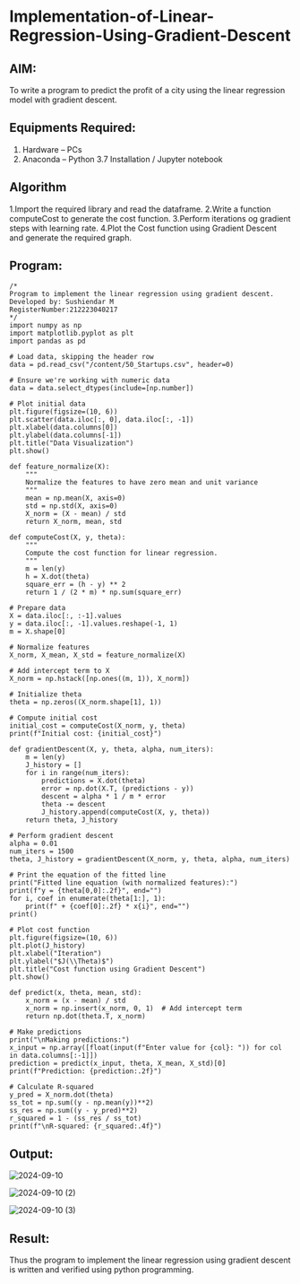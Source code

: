 # Implementation-of-Linear-Regression-Using-Gradient-Descent

## AIM:
To write a program to predict the profit of a city using the linear regression model with gradient descent.

## Equipments Required:
1. Hardware – PCs
2. Anaconda – Python 3.7 Installation / Jupyter notebook

## Algorithm
1.Import the required library and read the dataframe.
2.Write a function computeCost to generate the cost function.
3.Perform iterations og gradient steps with learning rate.
4.Plot the Cost function using Gradient Descent and generate the required graph. 

## Program:
```
/*
Program to implement the linear regression using gradient descent.
Developed by: Sushiendar M
RegisterNumber:212223040217 
*/
import numpy as np
import matplotlib.pyplot as plt
import pandas as pd

# Load data, skipping the header row
data = pd.read_csv("/content/50_Startups.csv", header=0)

# Ensure we're working with numeric data
data = data.select_dtypes(include=[np.number])

# Plot initial data
plt.figure(figsize=(10, 6))
plt.scatter(data.iloc[:, 0], data.iloc[:, -1])
plt.xlabel(data.columns[0])
plt.ylabel(data.columns[-1])
plt.title("Data Visualization")
plt.show()

def feature_normalize(X):
    """
    Normalize the features to have zero mean and unit variance
    """
    mean = np.mean(X, axis=0)
    std = np.std(X, axis=0)
    X_norm = (X - mean) / std
    return X_norm, mean, std

def computeCost(X, y, theta):
    """
    Compute the cost function for linear regression.
    """
    m = len(y)
    h = X.dot(theta)
    square_err = (h - y) ** 2
    return 1 / (2 * m) * np.sum(square_err)

# Prepare data
X = data.iloc[:, :-1].values
y = data.iloc[:, -1].values.reshape(-1, 1)
m = X.shape[0]

# Normalize features
X_norm, X_mean, X_std = feature_normalize(X)

# Add intercept term to X
X_norm = np.hstack([np.ones((m, 1)), X_norm])

# Initialize theta
theta = np.zeros((X_norm.shape[1], 1))

# Compute initial cost
initial_cost = computeCost(X_norm, y, theta)
print(f"Initial cost: {initial_cost}")

def gradientDescent(X, y, theta, alpha, num_iters):
    m = len(y)
    J_history = []
    for i in range(num_iters):
        predictions = X.dot(theta)
        error = np.dot(X.T, (predictions - y))
        descent = alpha * 1 / m * error
        theta -= descent
        J_history.append(computeCost(X, y, theta))
    return theta, J_history

# Perform gradient descent
alpha = 0.01
num_iters = 1500
theta, J_history = gradientDescent(X_norm, y, theta, alpha, num_iters)

# Print the equation of the fitted line
print("Fitted line equation (with normalized features):")
print(f"y = {theta[0,0]:.2f}", end="")
for i, coef in enumerate(theta[1:], 1):
    print(f" + {coef[0]:.2f} * x{i}", end="")
print()

# Plot cost function
plt.figure(figsize=(10, 6))
plt.plot(J_history)
plt.xlabel("Iteration")
plt.ylabel("$J(\\Theta)$")
plt.title("Cost function using Gradient Descent")
plt.show()

def predict(x, theta, mean, std):
    x_norm = (x - mean) / std
    x_norm = np.insert(x_norm, 0, 1)  # Add intercept term
    return np.dot(theta.T, x_norm)

# Make predictions
print("\nMaking predictions:")
x_input = np.array([float(input(f"Enter value for {col}: ")) for col in data.columns[:-1]])
prediction = predict(x_input, theta, X_mean, X_std)[0]
print(f"Prediction: {prediction:.2f}")

# Calculate R-squared
y_pred = X_norm.dot(theta)
ss_tot = np.sum((y - np.mean(y))**2)
ss_res = np.sum((y - y_pred)**2)
r_squared = 1 - (ss_res / ss_tot)
print(f"\nR-squared: {r_squared:.4f}")
```

## Output:
![2024-09-10](https://github.com/user-attachments/assets/56aed327-aaff-423d-bc7f-be8e74f1db1b)

![2024-09-10 (2)](https://github.com/user-attachments/assets/07bc84fb-7a17-4a49-bc83-2bed2766bc97)

![2024-09-10 (3)](https://github.com/user-attachments/assets/998e0a56-327f-4fe9-ada5-bc63d22c379d)

## Result:
Thus the program to implement the linear regression using gradient descent is written and verified using python programming.
